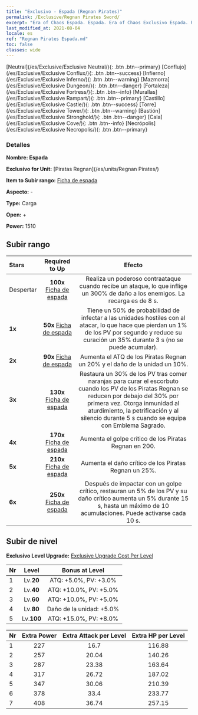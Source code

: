 ```yaml
---
title: "Exclusivo - Espada (Regnan Pirates)"
permalink: /Exclusive/Regnan Pirates Sword/
excerpt: "Era of Chaos Espada. Espada. Era of Chaos Exclusivo Espada. Piratas Regnan Exclusivo."
last_modified_at: 2021-08-04
locale: es
ref: "Regnan Pirates Espada.md"
toc: false
classes: wide
---
```

 [Neutral](/es/Exclusive/Exclusive Neutral/){: .btn .btn--primary} [Conflujo](/es/Exclusive/Exclusive Conflux/){: .btn .btn--success} [Infierno](/es/Exclusive/Exclusive Inferno/){: .btn .btn--warning} [Mazmorra](/es/Exclusive/Exclusive Dungeon/){: .btn .btn--danger} [Fortaleza](/es/Exclusive/Exclusive Fortress/){: .btn .btn--info} [Murallas](/es/Exclusive/Exclusive Rampart/){: .btn .btn--primary} [Castillo](/es/Exclusive/Exclusive Castle/){: .btn .btn--success} [Torre](/es/Exclusive/Exclusive Tower/){: .btn .btn--warning} [Bastión](/es/Exclusive/Exclusive Stronghold/){: .btn .btn--danger} [Cala](/es/Exclusive/Exclusive Cove/){: .btn .btn--info} [Necrópolis](/es/Exclusive/Exclusive Necropolis/){: .btn .btn--primary} 

### Detalles
 **Nombre: Espada** 

 **Exclusivo for Unit:** [Piratas Regnan](/es/units/Regnan Pirates/) 

 **Item to Subir rango:** [Ficha de espada](/ItemsES/con_912/)

 **Aspecto:** -

 **Type:** Carga

 **Open:** +

 **Power:** 1510

## Subir rango

  |     Stars    |  Required to Up | Efecto |
  |:-------------|:---------------:|:---------------:|
  |  Despertar  | **100x** [Ficha de espada](/ItemsES/con_912/) | Realiza un poderoso contraataque cuando recibe un ataque, lo que inflige un 300% de daño a los enemigos. La recarga es de 8 s. |
  | **1x** <i class="fas fa-star"/> | **50x** [Ficha de espada](/ItemsES/con_912/) | Tiene un 50% de probabilidad de infectar a las unidades hostiles con <Escorbuto> al atacar, lo que hace que pierdan un 1% de los PV por segundo y reduce su curación un 35% durante 3 s (no se puede acumular). |
  | **2x** <i class="fas fa-star"/> | **90x** [Ficha de espada](/ItemsES/con_912/) | Aumenta el ATQ de los Piratas Regnan un 20% y el daño de la unidad un 10%. |
  | **3x** <i class="fas fa-star"/> | **130x** [Ficha de espada](/ItemsES/con_912/) | Restaura un 30% de los PV tras comer naranjas para curar el escorbuto cuando los PV de los Piratas Regnan se reducen por debajo del 30% por primera vez. Otorga inmunidad al aturdimiento, la petrificación y al silencio durante 5 s cuando se equipa con Emblema Sagrado. |
  | **4x** <i class="fas fa-star"/> | **170x** [Ficha de espada](/ItemsES/con_912/) | Aumenta el golpe crítico de los Piratas Regnan en 200. |
  | **5x** <i class="fas fa-star"/> | **210x** [Ficha de espada](/ItemsES/con_912/) | Aumenta el daño crítico de los Piratas Regnan un 25%. |
  | **6x** <i class="fas fa-star"/> | **250x** [Ficha de espada](/ItemsES/con_912/) | Después de impactar con un golpe crítico, restauran un 5% de los PV y su daño crítico aumenta un 5% durante 15 s, hasta un máximo de 10 acumulaciones. Puede activarse cada 10 s. |


## Subir de nivel
 **Exclusivo Level Upgrade:** [Exclusive Upgrade Cost Per Level](/Exclusive/ExclusiveUpgradeCostPerLevel/)

  |  Nr  |   Level  | Bonus at Level |
  |:-----|:--------:|:--------------:|
  | 1 | Lv.**20** | ATQ: +5.0%, PV: +3.0% |
  | 2 | Lv.**40** | ATQ: +10.0%, PV: +5.0% |
  | 3 | Lv.**60** | ATQ: +10.0%, PV: +5.0% |
  | 4 | Lv.**80** | Daño de la unidad: +5.0% |
  | 5 | Lv.**100** | ATQ: +15.0%, PV: +8.0% |


  |  Nr  |  Extra Power | Extra Attack per Level | Extra HP per Level |
  |:-----|:--------:|:--------:|:--------:|
  | 1 | 227 | 16.7 | 116.88 |
  | 2 | 257 | 20.04 | 140.26 |
  | 3 | 287 | 23.38 | 163.64 |
  | 4 | 317 | 26.72 | 187.02 |
  | 5 | 347 | 30.06 | 210.39 |
  | 6 | 378 | 33.4 | 233.77 |
  | 7 | 408 | 36.74 | 257.15 |


